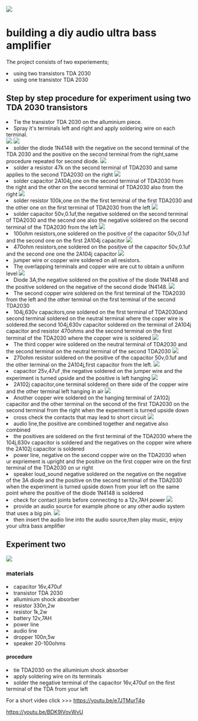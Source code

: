 
<img src="wafela.jpg"/>

<h1>building a diy audio ultra bass amplifier</h1>

<Paragraph>The project consists of two experiements;
<li>
using two transistors TDA 2030
</li>
<li>
using one transistor TDA 2030
</li>




<h2>
Step by step procedure for experiment using two TDA 2030 transistors
</h2>

<li>
Tie the transistor TDA 2030 on the alluminium piece.
</li>

<li>
Spray it's terminals left and right and apply soldering wire on each terminal.
</li>

<img src="tyingTDA2030.png"/>


<img src="Applysolder.png"/>


<li>
solder the diode 1N4148 with the negative on the second terminal of the TDA 2030 and the positive on the second terminal from the right,same procedure repeated for second diode.


<img src="solderdiode1N4148.png"/>
<li>
solder a resistor 47k on the second terminal of TDA2030 and same applies to the second TDA2030 on the right

<img src="Solderresistor47k.png"/>
<li>
solder capacitor 2A104j,one on the second terminal of TDA2030 from the right and the other on the second terminal of TDA2030 also from the right
<img src="solder2a104.png"/>

<li>
solder resistor 100k,one on the the first terminal of the first TDA2030 and the other one on the first terminal of TDA2030 from the left

<img src="resistor100k.png"/>

<li>
solder capacitor 50v,0.1uf,the negative soldered on the second terminal of TDA2030 and the second one also the negative soldered on the second terminal of the TDA2030 from the left

<img src="50v0.1uf.png"/>

<li>
100ohm resistors,one soldered on the positive of the capacitor 50v,0.1uf and the second one on the first 2A104j capacitor

<image src="100ohmresistor.png"/>

<li>
470ohm resistors,one soldered on the positive of the capacitor 50v,0.1uf and the second one one the 2A104j capacitor

<img src="470ohmresistor.png"/>
<li>
jumper wire or copper wire soldered on all resistors.

<li>
The overlapping terminals and copper wire are cut to obtain a uniform level

<img src="cutoverlap.png"/>
<li>
Diode 3A,the negative soldered on the positive of the diode 1N4148 and the positive soldered on the negative of the second diode 1N4148.

<img src="diode3A.png"/>
<li>
The second copper wire soldered on the first terminal of the TDA2030 from the left and the other terminal on the first terminal of the second TDA2030

<li>    
104j,630v capacitors,one soldered on the first terminal of TDA2030and second terminal soldered on the neutral terminal where the coper wire is soldered.the second 104j,630v capacitor soldered on the terminal of 2A104j capacitor and resistor 470ohms and the second terminal on the first terminal of the TDA2030 where the copper wire is soldered

<img src="104j630v.png"/>

 <li>   
The third copper wire soldered on the neutral terminal of TDA2030 and the second terminal on the neutral terminal of the second TDA2030

<img src="anothercopwire3.png"/>
 
<li>   
270ohm resistor soldered on the positive of the capacitor 50v,0.1uf and the other terminal on the 2A104j,first capacitor from the left.

<img src="270ohmresistor.png"/>
 <li>   
capacitor 25v,47uf ,the negative soldered on the jumper wire and the experiment is turned upside and the positive is left hanging

<img src="capacitor25v47uf.png"/>
 <li>   
2A102j capacitor,one terminal soldered on there side of the copper wire and the other terminal left hanging in air

<img src="2A102jcapacitor.png"/>
 <li>   
Another copper wire soldered on the hanging terminal of 2A102j capacitor and the other terminal on the second of the first TDA2030 on the second terminal from the right when the experiment is turned upside down

<li>    
cross check the contacts that may lead to short circuit

<img src="crosscheck.png"/>
<li>    
audio line,the positive are combined together and negative also combined

<li>    
the positives are soldered on the first terminal of the TDA2030 where the 104j,630v capacitor is soldered and the negatives on the copper wire where the 2A102j capacitor is soldered

 <li>   
power line, negative on the second copper wire on the TDA2030 when ur expriement is upright and the positive on the first copper wire on the first terminal of the TDA2030 on ur right

 <li>   
speaker loud_sound negative soldered on the negative on the negative of the 3A diode and the positive on the second terminal of the TDA2030 when the experiment is turned upside down from your left on the same point where the positive of the diode 1N4148 is soldered
  <li>  
check for contact joints before connecting to a 12v,7AH power
<img src="crosscheck.png"/>

 <li>   
provide an audio source for example phone or any other audio system that uses a big pin.
<img src="connectpowersce.png"/>
    
<li>
then insert the audio line into the audio source,then play music, enjoy your ultra bass amplifier
<h2>
Experiment two
</h2>
<img src="TRIAL.jpg"/>
<h3>
materials
</h3>
 <li>   
capacitor 16v,470uf
  <li>  
transistor TDA 2030
 <li>   
alluminium shock absorber
  <li>  
resistor 330n,2w
  <li>  
resistor 1k,2w
 <li>   
battery 12v,7AH
 <li>   
power line
   <li> 
audio line
   <li> 
dropper 100n,5w
   <li> 
speaker 20-100ohms

<h4>
procedure
</h4>
 <li>   
tie TDA2030 on the alluminium shock absorber

  <li>  
apply soldering wire on its terminals

  <li>  
solder the negative terminal of the capacitor 16v,470uf on the first terminal of the TDA from your left


For a short video click >>> https://youtu.be/e7JTMurT4p

        
 https://youtu.be/BDK9lVovWvU

